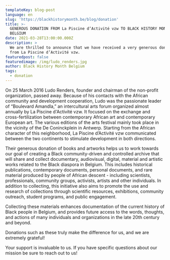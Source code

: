 ```yaml
---
templateKey: blog-post
language: en
slug: 'https://blackhistorymonth.be/blog/donation'
title: >-
  GENEROUS DONATION FROM La Piscine d’Activité vzw TO BLACK HISTORY MONTH
  BELGIUM
date: 2021-03-28T13:00:00.000Z
description: >
  We are thrilled to announce that we have received a very generous donation
  from La Piscine d’Activité vzw.
featuredpost: false
featuredimage: /img/ludo_renders.jpg
author: Black History Month Belgium
tags:
  - donation
---
```

On 25 March 2016 Ludo Renders, founder and chairman of the non-profit organization, passed away. Because of his contacts with the African community and development cooperation, Ludo was the passionate leader of “Boulevard Amandla,” an intercultural arts forum organized almost annually by La Piscine d'Activité vzw. It focused on the exchange and cross-fertilization between contemporary African art and contemporary European art. The various editions of the arts festival mainly took place in the vicinity of the De Coninckplein in Antwerp. Starting from the African character of this neighborhood, La Piscine d’Activité vzw communicated between the two continents to stimulate development in both directions.



Their generous donation of books and artworks helps us to work towards our goal of creating a Black community-driven and controlled archive that will share and collect documentary, audiovisual, digital, material and artistic works related to the Black diaspora in Belgium. This includes historical publications, contemporary documents, personal documents, and rare material produced by people of African descent - including scientists, professionals, community groups, activists, artists and other individuals. In addition to collecting, this initiative also aims to promote the use and research of collections through scientific resources, exhibitions, community outreach, student programs, and public engagement.



Collecting these materials enhances documentation of the current history of Black people in Belgium, and provides future access to the words, thoughts, and actions of many individuals and organizations in the late 20th century and beyond.



Donations such as these truly make the difference for us, and we are extremely grateful!



Your support is invaluable to us. If you have specific questions about our mission be sure to reach out to us!
